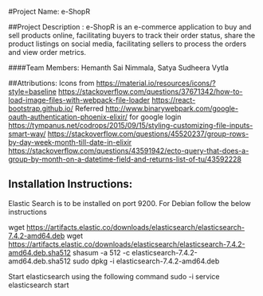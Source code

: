 #Project Name: e-ShopR

##Project Description :
e-ShopR is an e-commerce application to buy and sell products online, facilitating buyers to track their order status, share the product listings on social media, facilitating sellers to process the orders and view order metrics.

####Team Members:
Hemanth Sai Nimmala, Satya Sudheera Vytla

##Attributions:
Icons from https://material.io/resources/icons/?style=baseline
https://stackoverflow.com/questions/37671342/how-to-load-image-files-with-webpack-file-loader
https://react-bootstrap.github.io/
Referred http://www.binarywebpark.com/google-oauth-authentication-phoenix-elixir/ for google login
https://tympanus.net/codrops/2015/09/15/styling-customizing-file-inputs-smart-way/
https://stackoverflow.com/questions/45520237/group-rows-by-day-week-month-till-date-in-elixir
https://stackoverflow.com/questions/43591942/ecto-query-that-does-a-group-by-month-on-a-datetime-field-and-returns-list-of-tu/43592228

## Installation Instructions:
Elastic Search is to be installed on port 9200. For Debian follow the below instructions

wget https://artifacts.elastic.co/downloads/elasticsearch/elasticsearch-7.4.2-amd64.deb
wget https://artifacts.elastic.co/downloads/elasticsearch/elasticsearch-7.4.2-amd64.deb.sha512
shasum -a 512 -c elasticsearch-7.4.2-amd64.deb.sha512 
sudo dpkg -i elasticsearch-7.4.2-amd64.deb

Start elasticsearch using the following command
sudo -i service elasticsearch start
